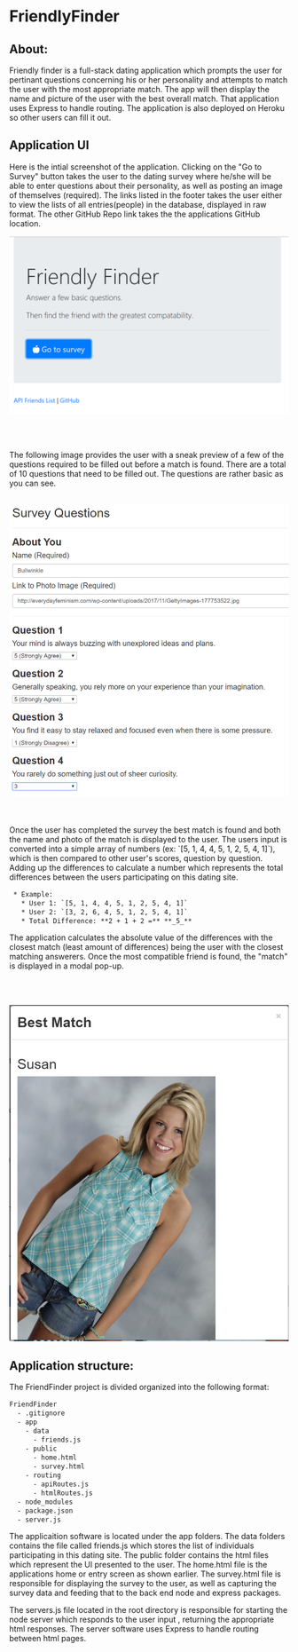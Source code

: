 # FriendlyFinder

## About:

Friendly finder is a full-stack dating application which prompts the user for pertinant questions concerning his or her personality and attempts to match the user with the most appropriate match. The app will then display the name and picture of the user with the best overall match. That application uses Express to handle routing. The application is also deployed on Heroku so other users can fill it out.


## Application UI

Here is the intial screenshot of the application. Clicking on the "Go to Survey" button takes the user to the dating survey where he/she will be able to enter questions about their personality, as well as posting an image of themselves (required). The links listed in the footer takes the user either to view the lists of all entries(people) in the database, displayed in  raw format. The other GitHub Repo link takes the the applications GitHub location. 



![Initial Screenshot](./InitialScreenShot.PNG)


<br>
<br>

The following image provides the user with a sneak preview of a few of the questions required to be filled out before a match is found. There are a total of 10 questions that need to be filled out. The questions are rather basic as you can see. 
<br>
<br>






![Personality Survey](./PersonalitySurvey.PNG)


<br>
<br>
Once the user has completed the survey the best match is found and both the name and photo of the match is displayed to the user. The users input is converted into a simple array of numbers (ex: `[5, 1, 4, 4, 5, 1, 2, 5, 4, 1]`), which is then compared to other user's scores, question by question. Adding up the differences to calculate a number which represents the total differences between the users participating on this dating site.

     * Example:
       * User 1: `[5, 1, 4, 4, 5, 1, 2, 5, 4, 1]`
       * User 2: `[3, 2, 6, 4, 5, 1, 2, 5, 4, 1]`
       * Total Difference: **2 + 1 + 2 =** **_5_**


  The application calculates the absolute value of the differences with the closest match (least amount of differences) being the user with the closest matching answerers. Once the most compatible friend is found, the "match" is displayed in a modal pop-up. 

<br>
<br>


![Match Found](./BestMatch.PNG)







## Application structure:


The FriendFinder project is divided organized into the following format:

  ```
  FriendFinder
    - .gitignore
    - app
      - data
        - friends.js
      - public
        - home.html
        - survey.html
      - routing
        - apiRoutes.js
        - htmlRoutes.js
    - node_modules
    - package.json
    - server.js
  ```
The applicaition software is located under the app folders. The data folders contains the file called friends.js which stores the list of individuals participating in this dating site. The public folder contains the html files which represent the UI presented to the user. The home.html file is the applications home or entry screen as shown earlier. The survey.html file is responsible for displaying the survey to the user, as well as capturing the survey data and feeding that to the back end node and express packages.


The servers.js file located in the root directory is responsible for starting the node server which responds to the user input , returning the appropriate html responses. The server software uses Express to handle routing between html pages.


